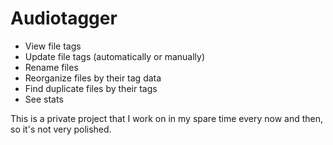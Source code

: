 # Audiotagger
- View file tags
- Update file tags (automatically or manually)
- Rename files
- Reorganize files by their tag data
- Find duplicate files by their tags
- See stats

This is a private project that I work on in my spare time every now and then, so it's not very polished.
